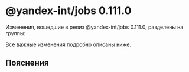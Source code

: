 # @yandex-int/jobs 0.111.0

<!-- ЧЕЛОВЕЧЕСКОЕ ВСТУПЛЕНИЕ -->

Изменения, вошедшие в релиз @yandex-int/jobs 0.111.0, разделены на группы:

Все важные изменения подробно описаны [ниже](#Пояснения).

## Пояснения

